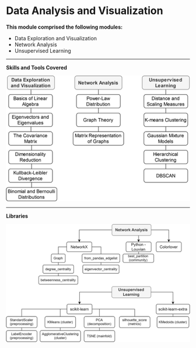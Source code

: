 # Data Analysis and Visualization

<p align='justify'>
  <b>This module comprised the following modules:</b>
</p>

- Data Exploration and Visualization
- Network Analysis
- Unsupervised Learning

---
**Skills and Tools Covered**

<p align='center'>
  <img src='https://github.com/Gr3Fin/Courses_and_Certificates/blob/main/Data_Science_Program_Leveraging_AI_for_Effective_Decision-Making/images/Skills%20and%20Tools-DA%20and%20Visualization.svg'>
</p>

---
**Libraries**
<p align='center'>
  <img src='https://github.com/Gr3Fin/Courses_and_Certificates/blob/main/Data_Science_Program_Leveraging_AI_for_Effective_Decision-Making/images/Skills%20and%20Tools-DA%20and%20Visualization_Tools.svg'>
</p>
